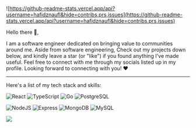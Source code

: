 ![https://github-readme-stats.vercel.app/api?username=hafidznaufl&hide=contribs,prs,issues](https://github-readme-stats.vercel.app/api?username=hafidznaufl&hide=contribs,prs,issues)

Hello there 👋,

I am a software engineer dedicated on bringing value to communities around me. Aside from software engineering, Check out my projects down below, and kindly leave a star (or "like") if you found anything I've made useful. Feel free to connect with me through my socials listed up in my profile. Looking forward to connecting with you! ❤️

---

Here's a list of my tech stack and skills:

![React](https://img.shields.io/badge/-React-lightblue?style=for-the-badge)
![TypeScript](https://img.shields.io/badge/-TypeScript-lightblue?style=for-the-badge)
![Go](https://img.shields.io/badge/-Go-lightblue?style=for-the-badge)
![PostgreSQL](https://img.shields.io/badge/-PostgreSQL-lightblue?style=for-the-badge)

![NodeJS](https://img.shields.io/badge/-NodeJS-white?style=for-the-badge)
![Express](https://img.shields.io/badge/-ExpressJS-white?style=for-the-badge)
![MongoDB](https://img.shields.io/badge/-Mongodb-white?style=for-the-badge)
![MySQL](https://img.shields.io/badge/-MySql-white?style=for-the-badge)

[![](https://visitcount.itsvg.in/api?id=hafidznaufl&icon=0&color=0)](https://visitcount.itsvg.in)

<!--![https://github-readme-stats.vercel.app/api?username=hafidznaufl&hide=contribs,prs,issues](https://github-readme-stats.vercel.app/api?username=hafidznaufl&hide=contribs,prs,issues)--!>
<!--
**hafidznaufl/hafidznaufl** is a ✨ _special_ ✨ repository because its `README.md` (this file) appears on your GitHub profile.

![](https://github-readme-streak-stats.herokuapp.com/?user=hafidznaufl&theme=radical&hide_border=false)<br/>
![](https://github-readme-stats.vercel.app/api/top-langs/?username=hafidznaufl&theme=radical&hide_border=false&include_all_commits=true&count_private=false&layout=compact)

Here are some ideas to get you started:

- 🔭 I’m currently working on ...
- 🌱 I’m currently learning ...
- 👯 I’m looking to collaborate on ...
- 🤔 I’m looking for help with ...
- 💬 Ask me about ...
- 📫 How to reach me: ...
- 😄 Pronouns: ...
- ⚡ Fun fact: ...
-->
